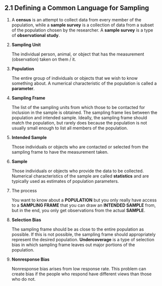 ## 2.1 Defining a Common Language for Sampling

1.  A **census** is an attempt to collect data from every member of the population, while a **sample survey** is a collection of data from a subset of the population chosen by the researcher. A **sample survey** is a type of **observational study**.

2.  **Sampling Unit**

    The individual person, animal, or object that has the measurement (observation) taken on them / it.

3.  **Population**

    The entire group of individuals or objects that we wish to know something about. A numerical characteristic of the population is called a **parameter**.

4.  **Sampling Frame**

    The list of the sampling units from which those to be contacted for inclusion in the sample is obtained. The sampling frame lies between the population and intended sample. Ideally, the sampling frame should match the population, but rarely does because the population is not usually small enough to list all members of the population.

5.  **Intended Sample**

    Those individuals or objects who are contacted or selected from the sampling frame to have the measurement taken.

5.  **Sample**

    Those individuals or objects who provide the data to be collected. Numerical characteristics of the sample are called **statistics** and are typically used as estimates of population parameters.

6.  The process

    You want to know about a **POPULATION** but you only really have access to a **SAMPLING FRAME** that you can draw an **INTENDED SAMPLE** from, but in the end, you only get observations from the actual **SAMPLE**.

7.  **Selection Bias**

    The sampling frame should be as close to the entire population as possible. If this is not possible, the sampling frame should appropriately represent the desired population. **Undercoverage** is a type of selection bias in which sampling frame leaves out major portions of the population.

8.  **Nonresponse Bias**

    Nonresponse bias arises from low response rate. This problem can create bias if the people who respond have different views than those who do not.
